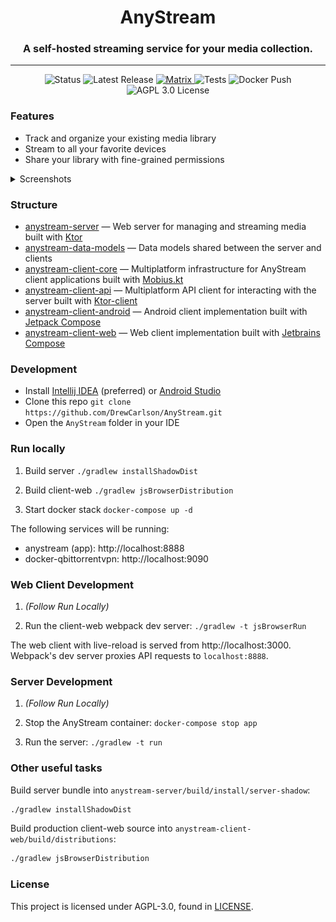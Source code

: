 <h1 align="center">AnyStream</h1>
<h3 align="center">A self-hosted streaming service for your media collection.</h3>

---

<p align="center">
<img alt="Status" src="https://img.shields.io/static/v1?label=status&message=wip&color=red"/>
<a href="https://github.com/drewcarlson/AnyStream/releases/lagest" style="text-decoration: none !important;">
<img alt="Latest Release" src="https://img.shields.io/github/v/tag/drewcarlson/anystream?label=release&sort=semver">
</a>
<a href="https://matrix.to/#/#anystream-general:matrix.drews.website">
<img alt="Matrix" src="https://img.shields.io/matrix/anystream-general:matrix.drews.website">
</a>
<img alt="Tests" src="https://github.com/DrewCarlson/AnyStream/workflows/Tests/badge.svg"/>
<a href="https://github.com/DrewCarlson/AnyStream/pkgs/container/anystream" style="text-decoration: none !important;">
<img alt="Docker Push" src="https://img.shields.io/github/workflow/status/drewcarlson/anystream/Publish%20Docker%20image?label=Docker">
</a>
<a href="https://raw.githubusercontent.com/DrewCarlson/AnyStream/main/LICENSE" style="text-decoration: none !important;">
<img alt="AGPL 3.0 License" src="https://img.shields.io/github/license/drewcarlson/anystream"/>
</a>
</p>

### Features

- Track and organize your existing media library
- Stream to all your favorite devices
- Share your library with fine-grained permissions

<details>
<summary>Screenshots</summary>

![](media/screenshot-android-home.png)
![](media/screenshot-web-home.png)

</details>

### Structure

- [anystream-server](anystream-server) &mdash; Web server for managing and streaming media built with [Ktor](https://github.com/ktorio/ktor)
- [anystream-data-models](anystream-data-models) &mdash; Data models shared between the server and clients
- [anystream-client-core](anystream-client-core) &mdash; Multiplatform infrastructure for AnyStream client applications built with [Mobius.kt](https://github.com/DrewCarlson/mobius.kt)
- [anystream-client-api](anystream-client-api) &mdash; Multiplatform API client for interacting with the server built with [Ktor-client](https://github.com/ktorio/ktor)
- [anystream-client-android](anystream-client-android) &mdash; Android client implementation built with [Jetpack Compose](https://developer.android.com/jetpack/compose)
- [anystream-client-web](anystream-client-web) &mdash; Web client implementation built with [Jetbrains Compose](https://github.com/JetBrains/compose-jb/)

### Development

- Install [Intellij IDEA](https://www.jetbrains.com/idea/) (preferred) or [Android Studio](https://developer.android.com/studio/)
- Clone this repo `git clone https://github.com/DrewCarlson/AnyStream.git`
- Open the `AnyStream` folder in your IDE

### Run locally

1. Build server `./gradlew installShadowDist`

2. Build client-web `./gradlew jsBrowserDistribution`

3. Start docker stack `docker-compose up -d`

The following services will be running:

- anystream (app): http://localhost:8888
- docker-qbittorrentvpn: http://localhost:9090


### Web Client Development

1. _(Follow Run Locally)_

2. Run the client-web webpack dev server: `./gradlew -t jsBrowserRun`
   
The web client with live-reload is served from http://localhost:3000.
Webpack's dev server proxies API requests to `localhost:8888`.


### Server Development

1. _(Follow Run Locally)_

2. Stop the AnyStream container: `docker-compose stop app`

3. Run the server: `./gradlew -t run`


### Other useful tasks

Build server bundle into `anystream-server/build/install/server-shadow`:
```bash
./gradlew installShadowDist
```

Build production client-web source into `anystream-client-web/build/distributions`:
```bash
./gradlew jsBrowserDistribution
```

### License

This project is licensed under AGPL-3.0, found in [LICENSE](LICENSE).
